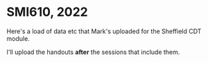 # SMI610, 2022

Here's a load of data etc that Mark's uploaded for the Sheffield CDT module.

I'll upload the handouts **after** the sessions that include them. 
